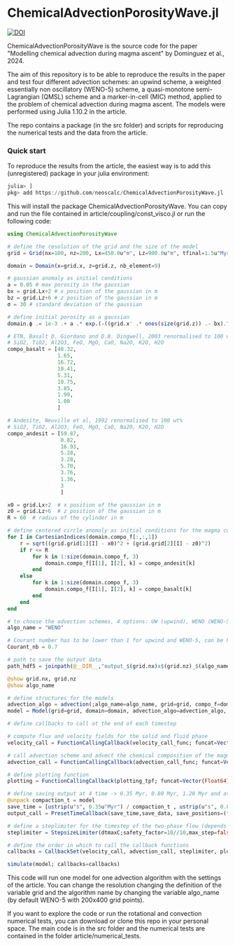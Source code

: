 # ChemicalAdvectionPorosityWave.jl

[![DOI](https://zenodo.org/badge/685576414.svg)](https://zenodo.org/badge/latestdoi/685576414)


ChemicalAdvectionPorosityWave is the source code for the paper "Modelling chemical advection during magma ascent" by Dominguez et al., 2024.

The aim of this repository is to be able to reproduce the results in the paper and test four different advection schemes: an upwind scheme, a weighted essentially non oscillatory (WENO-5) scheme, a quasi-monotone semi-Lagrangian (QMSL) scheme and a marker-in-cell (MIC) method, applied to the problem of chemical advection during magma ascent. The models were performed using Julia 1.10.2 in the article.

The repo contains a package (in the src folder) and scripts for reproducing the numerical tests and the data from the article.

### Quick start

To reproduce the results from the article, the easiest way is to add this (unregistered) package in your julia environment:

```julia
julia> ]
pkg> add https://github.com/neoscalc/ChemicalAdvectionPorosityWave.jl
```

This will install the package ChemicalAdvectionPorosityWave. You can copy and run the file contained in article/coupling/const_visco.jl or run the following code:

```julia
using ChemicalAdvectionPorosityWave

# define the resolution of the grid and the size of the model
grid = Grid(nx=100, nz=200, Lx=450.0u"m", Lz=900.0u"m", tfinal=1.5u"Myr")

domain = Domain(x=grid.x, z=grid.z, nb_element=9)

# gaussian anomaly as initial conditions
a = 0.05 # max porosity in the gaussian
bx = grid.Lx÷2 # x position of the gaussian in m
bz = grid.Lz÷6 # z position of the gaussian in m
σ = 30 # standard deviation of the gaussian

# define initial porosity as a gaussian
domain.ϕ .= 1e-3 .+ a .* exp.(-((grid.x' .* ones(size(grid.z)) .- bx).^2 .+ (ones(size(grid.x))' .* grid.z .- bz).^2) ./ (σ)^2)

# ETN, Basalt D. Giordano and D.B. Dingwell, 2003 renormalised to 100 wt%
# SiO2, TiO2, Al2O3, FeO, MgO, CaO, Na2O, K2O, H2O
compo_basalt = [48.32,
                1.65,
                16.72,
                10.41,
                5.31,
                10.75,
                3.85,
                1.99,
                1.00
                ]

# Andesite, Neuville et al, 1992 renormalised to 100 wt%
# SiO2, TiO2, Al2O3, FeO, MgO, CaO, Na2O, K2O, H2O
compo_andesit = [59.87,
                 0.82,
                 16.93,
                 5.28,
                 3.28,
                 5.70,
                 3.76,
                 1.36,
                 3
                 ]

x0 = grid.Lx÷2  # x position of the gaussian in m
z0 = grid.Lz÷6  # z position of the gaussian in m
R = 60  # radius of the cylinder in m

# define centered circle anomaly as initial conditions for the magma composition. Basalt in the circle and andesite outside the circle.
for I in CartesianIndices(domain.compo_f[:,:,1])
    r = sqrt((grid.grid[1][I] - x0)^2 + (grid.grid[2][I] - z0)^2)
    if r <= R
        for k in 1:size(domain.compo_f, 3)
            domain.compo_f[I[1], I[2], k] = compo_andesit[k]
        end
    else
        for k in 1:size(domain.compo_f, 3)
            domain.compo_f[I[1], I[2], k] = compo_basalt[k]
        end
    end
end

# to choose the advection schemes, 4 options: UW (upwind), WENO (WENO-5), SL (quasi-monotone semi-Lagrangian) and MIC (marker-in-cell)
algo_name = "WENO"

# Courant number has to be lower than 1 for upwind and WENO-5, can be higher for MIC and QMSL
Courant_nb = 0.7

# path to save the output data
path_hdf5 = joinpath(@__DIR__,"output_$(grid.nx)x$(grid.nz)_$(algo_name)_C_$(Courant_nb)_1.5Myr_test.h5")

@show grid.nx, grid.nz
@show algo_name

# define structures for the models
advection_algo = advection(;algo_name=algo_name, grid=grid, compo_f=domain.compo_f)
model = Model(grid=grid, domain=domain, advection_algo=advection_algo, path_data=path_hdf5, Courant=Courant_nb)

# define callbacks to call at the end of each timestep

# compute flux and velocity fields for the solid and fluid phase
velocity_call = FunctionCallingCallback(velocity_call_func; funcat=Vector{Float64}(), func_everystep=true, func_start = false, tdir=1);

# call advection scheme and advect the chemical composition of the magma
advection_call = FunctionCallingCallback(advection_call_func; funcat=Vector{Float64}(), func_everystep=true, func_start = false, tdir=1);

# define plotting function
plotting = FunctionCallingCallback(plotting_tpf; funcat=Vector{Float64}(), func_everystep=true, func_start = false, tdir=1);

# define saving output at 4 time -> 0.35 Myr, 0.80 Myr, 1.20 Myr and at the final timestep
@unpack compaction_t = model
save_time = [ustrip(u"s", 0.35u"Myr") / compaction_t , ustrip(u"s", 0.80u"Myr") / compaction_t, ustrip(u"s", 1.20u"Myr") / compaction_t, grid.tfinal / compaction_t]
output_call = PresetTimeCallback(save_time,save_data, save_positions=(false,false))

# define a steplimiter for the timestep of the two-phase flow (depends on the courant number of the magma)
steplimiter = StepsizeLimiter(dtmaxC;safety_factor=10//10,max_step=false,cached_dtcache=0.0)

# define the order in which to call the callback functions
callbacks = CallbackSet(velocity_call, advection_call, steplimiter, plotting, output_call)

simulate(model; callbacks=callbacks)
```

This code will run one model for one advection algorithm with the settings of the article. You can change the resolution changing the definition of the variable grid and the algorithm name by changing the variable algo_name (by default WENO-5 with 200x400 grid points).

If you want to explore the code or run the rotational and convection numerical tests, you can download or clone this repo in your personal space. The main code is in the src folder and the numerical tests are contained in the folder article/numerical_tests.
